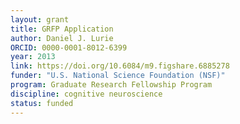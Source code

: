 ```yaml
---
layout: grant
title: GRFP Application
author: Daniel J. Lurie
ORCID: 0000-0001-8012-6399
year: 2013
link: https://doi.org/10.6084/m9.figshare.6885278
funder: "U.S. National Science Foundation (NSF)"
program: Graduate Research Fellowship Program
discipline: cognitive neuroscience
status: funded
---
```


